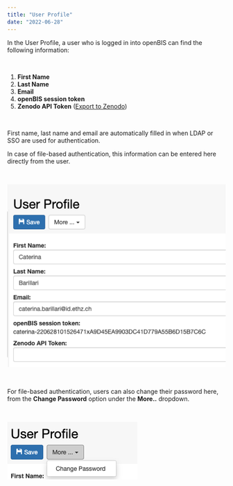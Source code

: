 ```yaml
---
title: "User Profile"
date: "2022-06-28"
---
```


In the User Profile, a user who is logged in into openBIS can find the following information:

 

1. **First Name**
2. **Last Name**
3. **Email**
4. **openBIS session token**
5. **Zenodo API Token** ([Export to Zenodo](https://openbis.ch/index.php/docs/user-documentation-20-10-3/data-export/export-to-zenodo/))

 

First name, last name and email are automatically filled in when LDAP or SSO are used for authentication.

In case of file-based authentication, this information can be entered here directly from the user.

 

![](images/Screenshot-2022-06-28-at-10.15.39.png)

 

For file-based authentication, users can also change their password here, from the **Change Password** option under the **More..** dropdown.

 

![](images/change-pwd.png)
